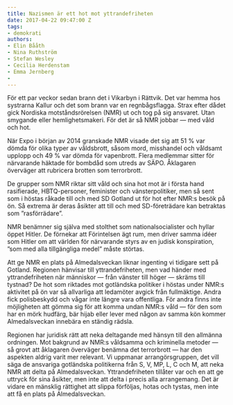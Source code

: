 ```yaml
---
title: Nazismen är ett hot mot yttrandefriheten
date: 2017-04-22 09:47:00 Z
tags:
- demokrati
authors:
- Elin Bååth
- Nina Ruthström
- Stefan Wesley
- Cecilia Herdenstam
- Emma Jernberg
- 
---
```


För ett par veckor sedan brann det i Vikarbyn i Rättvik. Det var hemma hos systrarna Kallur och det som brann var en regnbågsflagga. Strax efter dådet gick Nordiska motståndsrörelsen (NMR) ut och tog på sig ansvaret. Utan smygande eller hemlighetsmakeri. För det är så NMR jobbar — med våld och hot.

När Expo i början av 2014 granskade NMR visade det sig att 51 % var dömda för olika typer av våldsbrott, såsom mord, misshandel och våldsamt upplopp och 49 % var dömda för vapenbrott. Flera medlemmar sitter för närvarande häktade för bombdåd som utreds av SÄPO. Åklagaren överväger att rubricera brotten som terrorbrott.

De grupper som NMR riktar sitt våld och sina hot mot är i första hand rasifierade, HBTQ-personer, feminister och vänsterpolitiker, men så sent som i höstas råkade till och med SD Gotland ut för hot efter NMR:s besök på ön. Så extrema är deras åsikter att till och med SD-företrädare kan betraktas som ”rasförrädare”.

NMR benämner sig själva med stolthet som nationalsocialister och hyllar öppet Hitler. De förnekar att Förintelsen ägt rum, men driver samma idéer som Hitler om att världen för närvarande styrs av en judisk konspiration, ”som med alla tillgängliga medel” måste störtas.

Att ge NMR en plats på Almedalsveckan liknar ingenting vi tidigare sett på Gotland. Regionen hänvisar till yttrandefriheten, men vad händer med yttrandefriheten när människor — från vänster till höger — skräms till tystnad? De hot som riktades mot gotländska politiker i höstas under NMR:s aktivitet på ön var så allvarliga att ledamöter avgick från fullmäktige. Andra fick polisbeskydd och vågar inte längre vara offentliga. För andra finns inte möjligheten att gömma sig för att komma undan NMR:s våld — för den som har en mörk hudfärg, bär hijab eller lever med någon av samma kön kommer Almedalsveckan innebära en ständig rädsla.

Regionen har juridisk rätt att neka deltagande med hänsyn till den allmänna ordningen. Mot bakgrund av NMR:s våldsamma och kriminella metoder — så grovt att åklagaren överväger benämna det terrorbrott — har den aspekten aldrig varit mer relevant. Vi uppmanar arrangörsgruppen, det vill säga de ansvariga gotländska politikerna från S, V, MP, L, C och M, att neka NMR att delta på Almedalsveckan. Yttrandefriheten tillåter var och en att ge uttryck för sina åsikter, men inte att delta i precis alla arrangemang. Det är vidare en mänsklig rättighet att slippa förföljas, hotas och tystas, men inte att få en plats på Almedalsveckan.